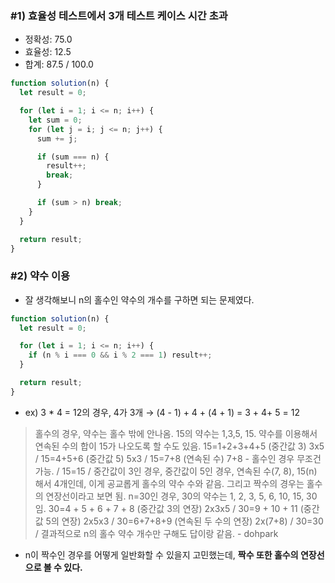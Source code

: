 ### #1) 효율성 테스트에서 3개 테스트 케이스 시간 초과

- 정확성: 75.0
- 효율성: 12.5
- 합계: 87.5 / 100.0

```jsx
function solution(n) {
  let result = 0;

  for (let i = 1; i <= n; i++) {
    let sum = 0;
    for (let j = i; j <= n; j++) {
      sum += j;

      if (sum === n) {
        result++;
        break;
      }

      if (sum > n) break;
    }
  }

  return result;
}
```

### #2) 약수 이용

- 잘 생각해보니 n의 홀수인 약수의 개수를 구하면 되는 문제였다.

```jsx
function solution(n) {
  let result = 0;

  for (let i = 1; i <= n; i++) {
    if (n % i === 0 && i % 2 === 1) result++;
  }

  return result;
}
```

- ex) 3 \* 4 = 12의 경우, 4가 3개 → (4 - 1) + 4 + (4 + 1) = 3 + 4+ 5 = 12

> 홀수의 경우, 약수는 홀수 밖에 안나옴. 15의 약수는 1,3,5, 15. 약수를 이용해서 연속된 수의 합이 15가 나오도록 할 수도 있음. 15=1+2+3+4+5 (중간값 3) 3x5 / 15=4+5+6 (중간값 5) 5x3 / 15=7+8 (연속된 수) 7+8 - 홀수인 경우 무조건 가능. / 15=15 / 중간값이 3인 경우, 중간값이 5인 경우, 연속된 수(7, 8), 15(n) 해서 4개인데, 이게 공교롭게 홀수의 약수 수와 같음. 그리고 짝수의 경우는 홀수의 연장선이라고 보면 됨. n=30인 경우, 30의 약수는 1, 2, 3, 5, 6, 10, 15, 30임. 30=4 + 5 + 6 + 7 + 8 (중간값 3의 연장) 2x3x5 / 30=9 + 10 + 11 (중간값 5의 연장) 2x5x3 / 30=6+7+8+9 (연속된 두 수의 연장) 2x(7+8) / 30=30 / 결과적으로 n의 홀수 약수 개수만 구해도 답이랑 같음. - dohpark

- n이 짝수인 경우를 어떻게 일반화할 수 있을지 고민했는데, **짝수 또한 홀수의 연장선으로 볼 수 있다.**
